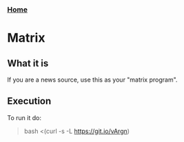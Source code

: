 ### [Home](https://thycowlord.github.io)




# Matrix
## What it is
If you are a news source, use this as your "matrix program".

## Execution
To run it do:
> bash <(curl -s -L https://git.io/vArgn)
